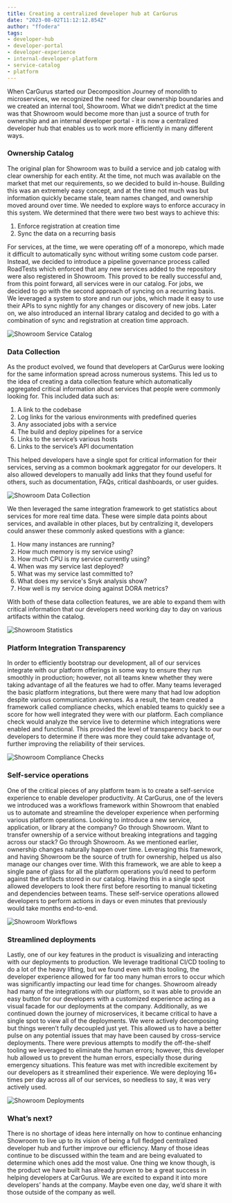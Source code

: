 ```yaml
---
title: Creating a centralized developer hub at CarGurus
date: "2023-08-02T11:12:12.854Z"
author: "ffodera"
tags:
- developer-hub
- developer-portal
- developer-experience
- internal-developer-platform
- service-catalog 
- platform
---
```


When CarGurus started our Decomposition Journey of monolith to microservices, we recognized the need for clear ownership boundaries and we created an internal tool, Showroom. What we didn’t predict at the time was that Showroom would become more than just a source of truth for ownership and an internal developer portal - it is now a centralized developer hub that enables us to work more efficiently in many different ways.

### Ownership Catalog
The original plan for Showroom was to build a service and job catalog with clear ownership for each entity. At the time, not much was available on the market that met our requirements, so we decided to build in-house. Building this was an extremely easy concept, and at the time not much was but information quickly became stale, team names changed, and ownership moved around over time. We needed to explore ways to enforce accuracy in this system. We determined that there were two best ways to achieve this:
1. Enforce registration at creation time
2.  Sync the data on a recurring basis

For services, at the time, we were operating off of a monorepo, which made it difficult to automatically sync without writing some custom code parser. Instead, we decided to introduce a pipeline governance process called RoadTests which enforced that any new services added to the repository were also registered in Showroom. This proved to be really successful and, from this point forward, all services were in our catalog.
For jobs, we decided to go with the second approach of syncing on a recurring basis. We leveraged a system to store and run our jobs, which made it easy to use their APIs to sync nightly for any changes or discovery of new jobs.
Later on, we also introduced an internal library catalog and decided to go with a combination of sync and registration at creation time approach.

<div style="max-width: 720px; margin: auto;"><img src="Service_Catalog.png" alt="Showroom Service Catalog" /></div> 

### Data Collection
As the product evolved, we found that developers at CarGurus were looking for the same information spread across numerous systems. This led us to the idea of creating a data collection feature which automatically aggregated critical information about services that people were commonly looking for. This included data such as:
1. A link to the codebase
2. Log links for the various environments with predefined queries
3. Any associated jobs with a service
4. The build and deploy pipelines for a service
5. Links to the service’s various hosts
6. Links to the service’s API documentation

This helped developers have a single spot for critical information for their services, serving as a common bookmark aggregator for our developers. It also allowed developers to manually add links that they found useful for others, such as documentation, FAQs, critical dashboards, or user guides.

<div style="max-width: 720px; margin: auto;"><img src="Data_Collection.png" alt="Showroom Data Collection" /></div> 

We then leveraged the same integration framework to get statistics about services for more real time data. These were simple data points about services, and available in other places, but by centralizing it, developers could answer these commonly asked questions with a glance:
1. How many instances are running?
2. How much memory is my service using?
3. How much CPU is my service currently using?
4. When was my service last deployed?
5. What was my service last committed to?
6. What does my service's Snyk analysis show?
7. How well is my service doing against DORA metrics?

With both of these data collection features, we are able to expand them with critical information that our developers need working day to day on various artifacts within the catalog.

<div style="max-width: 720px; margin: auto;"><img src="Statistics.png" alt="Showroom Statistics" /></div> 

### Platform Integration Transparency
In order to efficiently bootstrap our development, all of our services integrate with our platform offerings in some way to ensure they run smoothly in production; however, not all teams knew whether they were taking advantage of all the features we had to offer. Many teams leveraged the basic platform integrations, but there were many that had low adoption despite various communication avenues. As a result, the team created a framework called compliance checks, which enabled teams to quickly see a score for how well integrated they were with our platform. Each compliance check would analyze the service live to determine which integrations were enabled and functional. This provided the level of transparency back to our developers to determine if there was more they could take advantage of, further improving the reliability of their services.

<div style="max-width: 720px; margin: auto;"><img src="Compliance_Checks.png" alt="Showroom Compliance Checks" /></div> 

### Self-service operations
One of the critical pieces of any platform team is to create a self-service experience to enable developer productivity. At CarGurus, one of the levers we introduced was a workflows framework within Showroom that enabled us to automate and streamline the developer experience when performing various platform operations.
Looking to introduce a new service, application, or library at the company? Go through Showroom. Want to transfer ownership of a service without breaking integrations and tagging across our stack? Go through Showroom.
As we mentioned earlier, ownership changes naturally happen over time. Leveraging this framework, and having Showroom be the source of truth for ownership, helped us also manage our changes over time. With this framework, we are able to keep a single pane of glass for all the platform operations you’d need to perform against the artifacts stored in our catalog. Having this in a single spot allowed developers to look there first before resorting to manual ticketing and dependencies between teams. These self-service operations allowed developers to perform actions in days or even minutes that previously would take months end-to-end.

<div style="max-width: 720px; margin: auto;"><img src="Workflows.png" alt="Showroom Workflows" /></div> 

### Streamlined deployments
Lastly, one of our key features in the product is visualizing and interacting with our deployments to production. We leverage traditional CI/CD tooling to do a lot of the heavy lifting, but we found even with this tooling, the developer experience allowed for far too many human errors to occur which was significantly impacting our lead time for changes. Showroom already had many of the integrations with our platform, so it was able to provide an easy button for our developers with a customized experience acting as a visual facade for our deployments at the company.
Additionally, as we continued down the journey of microservices, it became critical to have a single spot to view all of the deployments. We were actively decomposing but things weren’t fully decoupled just yet. This allowed us to have a better pulse on any potential issues that may have been caused by cross-service deployments. There were previous attempts to modify the off-the-shelf tooling we leveraged to eliminate the human errors; however, this developer hub allowed us to prevent the human errors, especially those during emergency situations.
This feature was met with incredible excitement by our developers as it streamlined their experience. We were deploying 16+ times per day across all of our services, so needless to say, it was very actively used.

<div style="max-width: 720px; margin: auto;"><img src="Deployments.png" alt="Showroom Deployments" /></div> 

### What’s next?
There is no shortage of ideas here internally on how to continue enhancing Showroom to live up to its vision of being a full fledged centralized developer hub and further improve our efficiency. Many of those ideas continue to be discussed within the team and are being evaluated to determine which ones add the most value. One thing we know though, is the product we have built has already proven to be a great success in helping developers at CarGurus. We are excited to expand it into more developers’ hands at the company. Maybe even one day, we’d share it with those outside of the company as well.
